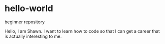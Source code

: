 # hello-world
beginner repository

Hello, I am Shawn. I want to learn how to code so that I can get a career that is actually interesting to me.
